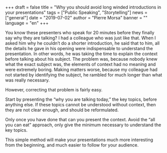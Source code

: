 +++
draft = false
title = "Why you should avoid long winded introductions in your presentations"
tags = ["Public Speaking", "Storytelling"]
news = ["general"]
date = "2019-07-02"
author = "Pierre Morsa"
banner = ""
language = "en"
+++

You know these presenters who speak for 20 minutes before they finally say why they are talking? I had a colleague who was just like that. When I asked him why he couldn’t do a shorter introduction, he said that to him, all the details he gave in his opening were indispensable to understand the presentation. In other words, he was taking the time to explain the context before talking about his subject. The problem was, because nobody knew what the exact subject was, the elements of context had no meaning and were extremely boring. Making matters worse, because my colleague had not started by identifying the subject, he rambled for much longer than what was really necessary.

However, correcting that problem is fairly easy.

Start by presenting the “why you are talking today,” the key topics, before anything else. If these topics cannot be understood without context, then they are not clear enough, and should be reformulated.

Only once you have done that can you present the context. Avoid the “all you can eat” approach, only give the minimum necessary to understand the key topics.

This simple method will make your presentations much more interesting from the beginning, and much easier to follow for your audience.

